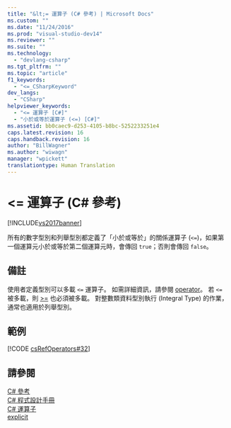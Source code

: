 ```yaml
---
title: "&lt;= 運算子 (C# 參考) | Microsoft Docs"
ms.custom: ""
ms.date: "11/24/2016"
ms.prod: "visual-studio-dev14"
ms.reviewer: ""
ms.suite: ""
ms.technology: 
  - "devlang-csharp"
ms.tgt_pltfrm: ""
ms.topic: "article"
f1_keywords: 
  - "<=_CSharpKeyword"
dev_langs: 
  - "CSharp"
helpviewer_keywords: 
  - "<= 運算子 [C#]"
  - "小於或等於運算子 (<=) [C#]"
ms.assetid: bb0caec9-d253-4105-b8bc-5252233251e4
caps.latest.revision: 16
caps.handback.revision: 16
author: "BillWagner"
ms.author: "wiwagn"
manager: "wpickett"
translationtype: Human Translation
---
```

# &lt;= 運算子 (C# 參考)
[!INCLUDE[vs2017banner](../../../csharp/includes/vs2017banner.md)]

所有的數字型別和列舉型別都定義了「小於或等於」的關係運算子 \(`<=`\)，如果第一個運算元小於或等於第二個運算元時，會傳回 `true`；否則會傳回 `false`。  
  
## 備註  
 使用者定義型別可以多載 `<=` 運算子。  如需詳細資訊，請參閱 [operator](../../../csharp/language-reference/keywords/operator.md)。  若 `<=` 被多載，則 [\>\=](../../../csharp/language-reference/operators/greater-than-equal-operator.md) 也必須被多載。  對整數類資料型別執行 \(Integral Type\) 的作業，通常也適用於列舉型別。  
  
## 範例  
 [!CODE [csRefOperators#32](../CodeSnippet/VS_Snippets_VBCSharp/csrefOperators#32)]  
  
## 請參閱  
 [C\# 參考](../../../csharp/language-reference/index.md)   
 [C\# 程式設計手冊](../../../csharp/programming-guide/index.md)   
 [C\# 運算子](../../../csharp/language-reference/operators/index.md)   
 [explicit](../../../csharp/language-reference/keywords/explicit.md)